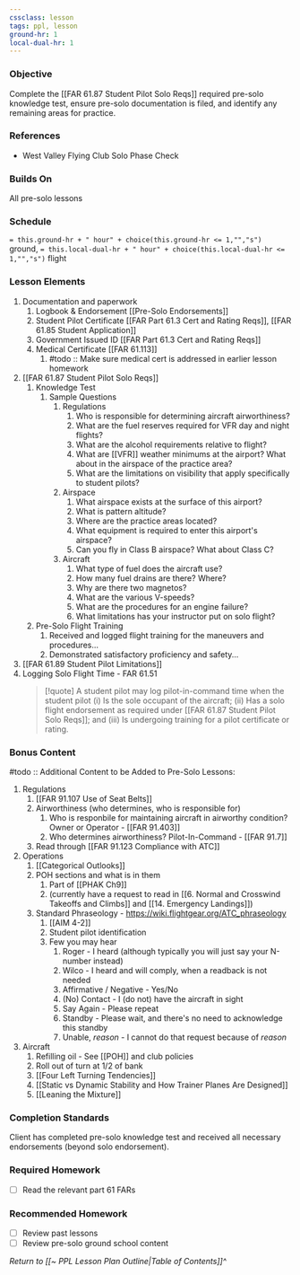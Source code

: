 ```yaml
---
cssclass: lesson
tags: ppl, lesson
ground-hr: 1
local-dual-hr: 1
---
```

### Objective
Complete the [[FAR 61.87 Student Pilot Solo Reqs]] required pre-solo knowledge test, ensure pre-solo documentation is filed, and identify any remaining areas for practice.

### References
- West Valley Flying Club Solo Phase Check

### Builds On
All pre-solo lessons

### Schedule
`= this.ground-hr + " hour" + choice(this.ground-hr <= 1,"","s")` ground, `= this.local-dual-hr + " hour" + choice(this.local-dual-hr <= 1,"","s")` flight

### Lesson Elements
1. Documentation and paperwork
	1. Logbook & Endorsement [[Pre-Solo Endorsements]]
	2. Student Pilot Certificate [[FAR Part 61.3 Cert and Rating Reqs]], [[FAR 61.85 Student Application]]
	3. Government Issued ID [[FAR Part 61.3 Cert and Rating Reqs]]
	4. Medical Certificate [[FAR 61.113]] 
		1. #todo :: Make sure medical cert is addressed in earlier lesson homework
2. [[FAR 61.87 Student Pilot Solo Reqs]]
	1. Knowledge Test
		1. Sample Questions
			1. Regulations
				1. Who is responsible for determining aircraft airworthiness?
				2. What are the fuel reserves required for VFR day and night flights?
				3. What are the alcohol requirements relative to flight?
				4. What are [[VFR]] weather minimums at the airport? What about in the airspace of the practice area?
				5. What are the limitations on visibility that apply specifically to student pilots?
			2. Airspace
				1. What airspace exists at the surface of this airport?
				2. What is pattern altitude?
				3. Where are the practice areas located?
				4. What equipment is required to enter this airport's airspace?
				5. Can you fly in Class B airspace? What about Class C?
			3. Aircraft
				1. What type of fuel does the aircraft use?
				2. How many fuel drains are there? Where?
				3. Why are there two magnetos?
				4. What are the various V-speeds?
				5. What are the procedures for an engine failure?
				6. What limitations has your instructor put on solo flight?
	2. Pre-Solo Flight Training
		1. Received and logged flight training for the maneuvers and procedures...
		2. Demonstrated satisfactory proficiency and safety...
3. [[FAR 61.89 Student Pilot Limitations]]
4. Logging Solo Flight Time - FAR 61.51 
   > [!quote] A student pilot may log pilot-in-command time when the student pilot (i) Is the sole occupant of the aircraft; (ii) Has a solo flight endorsement as required under [[FAR 61.87 Student Pilot Solo Reqs]]; and (iii) Is undergoing training for a pilot certificate or rating.

### Bonus Content
#todo :: Additional Content to be Added to Pre-Solo Lessons:
1. Regulations
	1. [[FAR 91.107 Use of Seat Belts]]
	2. Airworthiness (who determines, who is responsible for)
		1. Who is responbile for maintaining aircraft in airworthy condition? Owner or Operator - [[FAR 91.403]]
		2. Who determines airworthiness? Pilot-In-Command - [[FAR 91.7]]
	3. Read through [[FAR 91.123 Compliance with ATC]]
2. Operations
	1. [[Categorical Outlooks]]
	2. POH sections and what is in them
		1. Part of [[PHAK Ch9]]
		2. (currently have a request to read in [[6. Normal and Crosswind Takeoffs and Climbs]] and [[14. Emergency Landings]])
	3. Standard Phraseology - https://wiki.flightgear.org/ATC_phraseology
		1. [[AIM 4-2]]
		2. Student pilot identification
		3. Few you may hear
			1. Roger - I heard (although typically you will just say your N-number instead)
			2. Wilco - I heard and will comply, when a readback is not needed
			3. Affirmative / Negative - Yes/No
			4. (No) Contact - I (do not) have the aircraft in sight
			5. Say Again - Please repeat
			6. Standby - Please wait, and there's no need to acknowledge this standby
			7. Unable, *reason* - I cannot do that request because of *reason*
4. Aircraft
	1. Refilling oil - See [[POH]] and club policies
	2. Roll out of turn at 1/2 of bank
	3. [[Four Left Turning Tendencies]]
	4. [[Static vs Dynamic Stability and How Trainer Planes Are Designed]]
	5. [[Leaning the Mixture]]

### Completion Standards
Client has completed pre-solo knowledge test and received all necessary endorsements (beyond solo endorsement).

### Required Homework
- [ ] Read the relevant part 61 FARs

### Recommended Homework
- [ ] Review past lessons
- [ ] Review pre-solo ground school content

*Return to [[~ PPL Lesson Plan Outline|Table of Contents]]^*